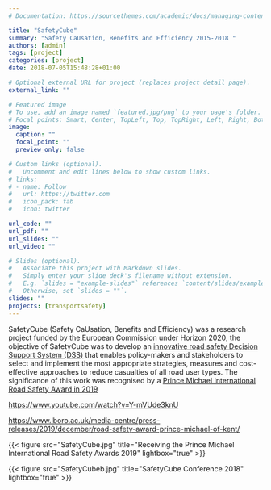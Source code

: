 ```yaml
---
# Documentation: https://sourcethemes.com/academic/docs/managing-content/

title: "SafetyCube"
summary: "Safety CaUsation, Benefits and Efficiency 2015-2018 "
authors: [admin]
tags: [project]
categories: [project]
date: 2018-07-05T15:48:28+01:00

# Optional external URL for project (replaces project detail page).
external_link: ""

# Featured image
# To use, add an image named `featured.jpg/png` to your page's folder.
# Focal points: Smart, Center, TopLeft, Top, TopRight, Left, Right, BottomLeft, Bottom, BottomRight.
image:
  caption: ""
  focal_point: ""
  preview_only: false

# Custom links (optional).
#   Uncomment and edit lines below to show custom links.
# links:
# - name: Follow
#   url: https://twitter.com
#   icon_pack: fab
#   icon: twitter

url_code: ""
url_pdf: ""
url_slides: ""
url_video: ""

# Slides (optional).
#   Associate this project with Markdown slides.
#   Simply enter your slide deck's filename without extension.
#   E.g. `slides = "example-slides"` references `content/slides/example-slides.md`.
#   Otherwise, set `slides = ""`.
slides: ""
projects: [transportsafety]
---
```

SafetyCube (Safety CaUsation, Benefits and Efficiency) was a research project funded by the European Commission under  Horizon 2020, the objective of SafetyCube was to develop an [innovative road safety Decision Support System (DSS)](https://www.safetycube-project.eu/safetycube-decision-support-system-may-2015/) that enables policy-makers and stakeholders to select and implement the most appropriate strategies, measures and cost-effective approaches to reduce casualties of all road user types. The significance of this work was recognised by a [Prince Michael International Road Safety Award in 2019](https://www.roadsafetyawards.com/safetycube) 

https://www.youtube.com/watch?v=Y-mVUde3knU

https://www.lboro.ac.uk/media-centre/press-releases/2019/december/road-safety-award-prince-michael-of-kent/


{{< figure src="SafetyCube.jpg" title="Receiving the Prince Michael International Road Safety Awards 2019" lightbox="true" >}}

{{< figure src="SafetyCubeb.jpg" title="SafetyCube Conference 2018" lightbox="true" >}}